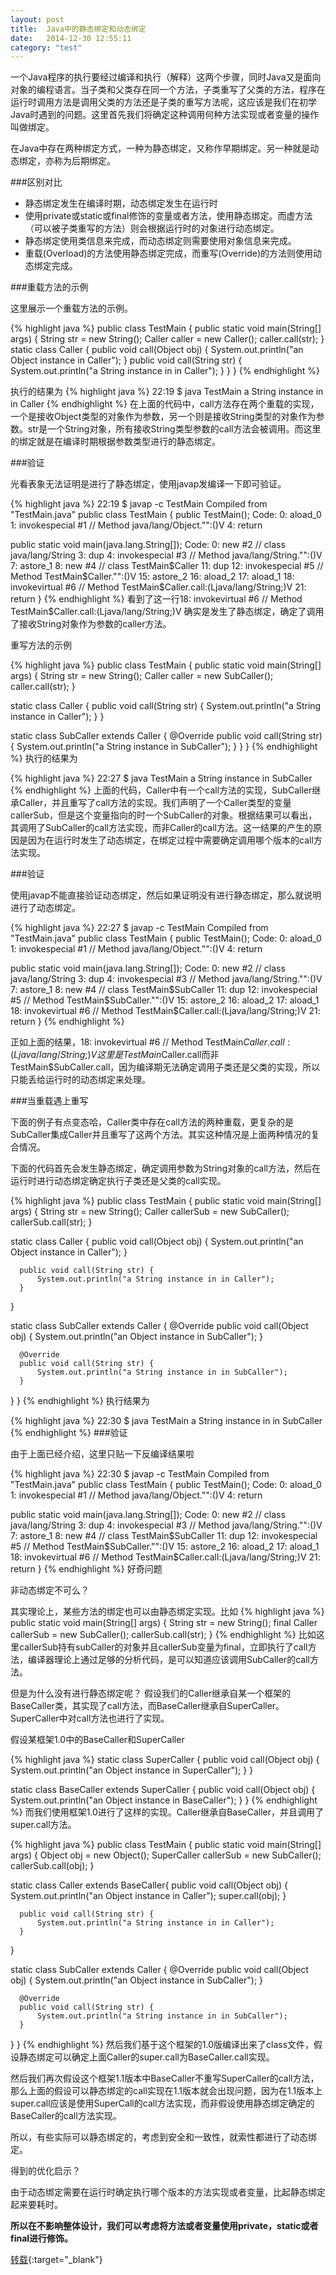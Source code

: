 ```yaml
---
layout: post
title:  Java中的静态绑定和动态绑定
date:   2014-12-30 12:55:11
category: "test"
---
```




一个Java程序的执行要经过编译和执行（解释）这两个步骤，同时Java又是面向对象的编程语言。当子类和父类存在同一个方法，子类重写了父类的方法，程序在运行时调用方法是调用父类的方法还是子类的重写方法呢，这应该是我们在初学Java时遇到的问题。这里首先我们将确定这种调用何种方法实现或者变量的操作叫做绑定。

在Java中存在两种绑定方式，一种为静态绑定，又称作早期绑定。另一种就是动态绑定，亦称为后期绑定。

###区别对比

* 静态绑定发生在编译时期，动态绑定发生在运行时
*  使用private或static或final修饰的变量或者方法，使用静态绑定。而虚方法（可以被子类重写的方法）则会根据运行时的对象进行动态绑定。
* 静态绑定使用类信息来完成，而动态绑定则需要使用对象信息来完成。
* 重载(Overload)的方法使用静态绑定完成，而重写(Override)的方法则使用动态绑定完成。

###重载方法的示例

这里展示一个重载方法的示例。

{% highlight java %} 
public class TestMain {
  public static void main(String[] args) {
      String str = new String();
      Caller caller = new Caller();
      caller.call(str);
  }
  static class Caller {
      public void call(Object obj) {
          System.out.println("an Object instance in Caller");
      } 
      public void call(String str) {
          System.out.println("a String instance in in Caller");
      }
  }
}
{% endhighlight %}

执行的结果为
{% highlight java %}
22:19 $ java TestMain
a String instance in in Caller
{% endhighlight %}
在上面的代码中，call方法存在两个重载的实现，一个是接收Object类型的对象作为参数，另一个则是接收String类型的对象作为参数。str是一个String对象，所有接收String类型参数的call方法会被调用。而这里的绑定就是在编译时期根据参数类型进行的静态绑定。

###验证

光看表象无法证明是进行了静态绑定，使用javap发编译一下即可验证。

{% highlight java %}
22:19 $ javap -c TestMain
Compiled from "TestMain.java"
public class TestMain {
  public TestMain();
    Code:
       0: aload_0
       1: invokespecial #1                  // Method java/lang/Object."<init>":()V
       4: return

  public static void main(java.lang.String[]);
    Code:
       0: new           #2                  // class java/lang/String
       3: dup
       4: invokespecial #3                  // Method java/lang/String."<init>":()V
       7: astore_1
       8: new           #4                  // class TestMain$Caller
      11: dup
      12: invokespecial #5                  // Method TestMain$Caller."<init>":()V
      15: astore_2
      16: aload_2
      17: aload_1
      18: invokevirtual #6                  // Method TestMain$Caller.call:(Ljava/lang/String;)V
      21: return
}
{% endhighlight %}
看到了这一行18: invokevirtual #6 // Method TestMain$Caller.call:(Ljava/lang/String;)V 确实是发生了静态绑定，确定了调用了接收String对象作为参数的caller方法。

重写方法的示例

{% highlight java %}
public class TestMain {
  public static void main(String[] args) {
      String str = new String();
      Caller caller = new SubCaller();
      caller.call(str);
  }
  
  static class Caller {
      public void call(String str) {
          System.out.println("a String instance in Caller");
      }
  }
  
  static class SubCaller extends Caller {
      @Override
      public void call(String str) {
          System.out.println("a String instance in SubCaller");
      }
  }
}
{% endhighlight %}
执行的结果为

{% highlight java %}
22:27 $ java TestMain
a String instance in SubCaller
{% endhighlight %}
上面的代码，Caller中有一个call方法的实现，SubCaller继承Caller，并且重写了call方法的实现。我们声明了一个Caller类型的变量callerSub，但是这个变量指向的时一个SubCaller的对象。根据结果可以看出，其调用了SubCaller的call方法实现，而非Caller的call方法。这一结果的产生的原因是因为在运行时发生了动态绑定，在绑定过程中需要确定调用哪个版本的call方法实现。

###验证

使用javap不能直接验证动态绑定，然后如果证明没有进行静态绑定，那么就说明进行了动态绑定。

{% highlight java %}
22:27 $ javap -c TestMain
Compiled from "TestMain.java"
public class TestMain {
  public TestMain();
    Code:
       0: aload_0
       1: invokespecial #1                  // Method java/lang/Object."<init>":()V
       4: return

  public static void main(java.lang.String[]);
    Code:
       0: new           #2                  // class java/lang/String
       3: dup
       4: invokespecial #3                  // Method java/lang/String."<init>":()V
       7: astore_1
       8: new           #4                  // class TestMain$SubCaller
      11: dup
      12: invokespecial #5                  // Method TestMain$SubCaller."<init>":()V
      15: astore_2
      16: aload_2
      17: aload_1
      18: invokevirtual #6                  // Method TestMain$Caller.call:(Ljava/lang/String;)V
      21: return
}
{% endhighlight %}

正如上面的结果，18: invokevirtual #6 // Method TestMain$Caller.call:(Ljava/lang/String;)V这里是TestMain$Caller.call而非TestMain$SubCaller.call，因为编译期无法确定调用子类还是父类的实现，所以只能丢给运行时的动态绑定来处理。

###当重载遇上重写

下面的例子有点变态哈，Caller类中存在call方法的两种重载，更复杂的是SubCaller集成Caller并且重写了这两个方法。其实这种情况是上面两种情况的复合情况。

下面的代码首先会发生静态绑定，确定调用参数为String对象的call方法，然后在运行时进行动态绑定确定执行子类还是父类的call实现。

{% highlight java %}
public class TestMain {
  public static void main(String[] args) {
      String str = new String();
      Caller callerSub = new SubCaller();
      callerSub.call(str);
  }
  
  static class Caller {
      public void call(Object obj) {
          System.out.println("an Object instance in Caller");
      }
      
      public void call(String str) {
          System.out.println("a String instance in in Caller");
      }
  }
  
  static class SubCaller extends Caller {
      @Override
      public void call(Object obj) {
          System.out.println("an Object instance in SubCaller");
      }
      
      @Override
      public void call(String str) {
          System.out.println("a String instance in in SubCaller");
      }
  }
}
{% endhighlight %}
执行结果为

{% highlight java %}
22:30 $ java TestMain
a String instance in in SubCaller
{% endhighlight %}
###验证

由于上面已经介绍，这里只贴一下反编译结果啦

{% highlight java %}
22:30 $ javap -c TestMain
Compiled from "TestMain.java"
public class TestMain {
  public TestMain();
    Code:
       0: aload_0
       1: invokespecial #1                  // Method java/lang/Object."<init>":()V
       4: return

  public static void main(java.lang.String[]);
    Code:
       0: new           #2                  // class java/lang/String
       3: dup
       4: invokespecial #3                  // Method java/lang/String."<init>":()V
       7: astore_1
       8: new           #4                  // class TestMain$SubCaller
      11: dup
      12: invokespecial #5                  // Method TestMain$SubCaller."<init>":()V
      15: astore_2
      16: aload_2
      17: aload_1
      18: invokevirtual #6                  // Method TestMain$Caller.call:(Ljava/lang/String;)V
      21: return
}
{% endhighlight %}
好奇问题

非动态绑定不可么？

其实理论上，某些方法的绑定也可以由静态绑定实现。比如
{% highlight java %}
public static void main(String[] args) {
      String str = new String();
      final Caller callerSub = new SubCaller();
      callerSub.call(str);
}
{% endhighlight %}
比如这里callerSub持有subCaller的对象并且callerSub变量为final，立即执行了call方法，编译器理论上通过足够的分析代码，是可以知道应该调用SubCaller的call方法。

但是为什么没有进行静态绑定呢？
假设我们的Caller继承自某一个框架的BaseCaller类，其实现了call方法，而BaseCaller继承自SuperCaller。SuperCaller中对call方法也进行了实现。

假设某框架1.0中的BaseCaller和SuperCaller

{% highlight java %}
static class SuperCaller {
  public void call(Object obj) {
      System.out.println("an Object instance in SuperCaller");
  }
}
  
static class BaseCaller extends SuperCaller {
  public void call(Object obj) {
      System.out.println("an Object instance in BaseCaller");
  }
}
{% endhighlight %}
而我们使用框架1.0进行了这样的实现。Caller继承自BaseCaller，并且调用了super.call方法。

{% highlight java %}
public class TestMain {
  public static void main(String[] args) {
      Object obj = new Object();
      SuperCaller callerSub = new SubCaller();
      callerSub.call(obj);
  }
  
  static class Caller extends BaseCaller{
      public void call(Object obj) {
          System.out.println("an Object instance in Caller");
          super.call(obj);
      }
      
      public void call(String str) {
          System.out.println("a String instance in in Caller");
      }
  }
  
  static class SubCaller extends Caller {
      @Override
      public void call(Object obj) {
          System.out.println("an Object instance in SubCaller");
      }
      
      @Override
      public void call(String str) {
          System.out.println("a String instance in in SubCaller");
      }
  }
}
{% endhighlight %}
然后我们基于这个框架的1.0版编译出来了class文件，假设静态绑定可以确定上面Caller的super.call为BaseCaller.call实现。

然后我们再次假设这个框架1.1版本中BaseCaller不重写SuperCaller的call方法，那么上面的假设可以静态绑定的call实现在1.1版本就会出现问题，因为在1.1版本上super.call应该是使用SuperCall的call方法实现，而非假设使用静态绑定确定的BaseCaller的call方法实现。

所以，有些实际可以静态绑定的，考虑到安全和一致性，就索性都进行了动态绑定。

得到的优化启示？

由于动态绑定需要在运行时确定执行哪个版本的方法实现或者变量，比起静态绑定起来要耗时。

**所以在不影响整体设计，我们可以考虑将方法或者变量使用private，static或者final进行修饰。**

[转载](http://droidyue.com/blog/2014/12/28/static-biding-and-dynamic-binding-in-java/){:target="_blank"}
